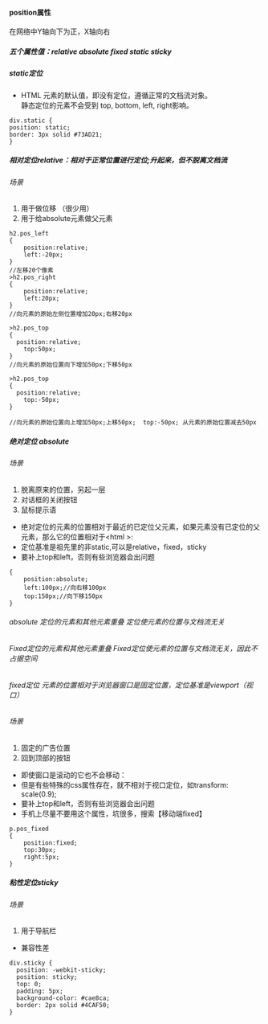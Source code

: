 #### position属性
在网络中Y轴向下为正，X轴向右
##### 五个属性值：relative absolute fixed static  sticky  

##### static定位
- HTML 元素的默认值，即没有定位，遵循正常的文档流对象。   
静态定位的元素不会受到 top, bottom, left, right影响。   
```
div.static {   
position: static;    
border: 3px solid #73AD21;     
}
```
##### 相对定位relative：相对于正常位置进行定位;升起来，但不脱离文档流
###### 场景
1. 用于做位移  （很少用）
2. 用于给absolute元素做父元素
```
h2.pos_left  
{  
	position:relative;  
    left:-20px;  
}   
//左移20个像素
>h2.pos_right   
{   
	position:relative;   
	left:20px;   
}   
//向元素的原始左侧位置增加20px;右移20px
```
```
>h2.pos_top   
{    
  position:relative;   
	top:50px;   
}   
//向元素的原始位置向下增加50px;下移50px
```
```
>h2.pos_top  
{	   
  position:relative;  
	top:-50px;  
}

//向元素的原始位置向上增加50px;上移50px;	top:-50px; 从元素的原始位置减去50px   
```
##### 绝对定位 absolute
###### 场景
1. 脱离原来的位置，另起一层
2. 对话框的关闭按钮  
3. 鼠标提示语  

- 绝对定位的元素的位置相对于最近的已定位父元素，如果元素没有已定位的父元素，那么它的位置相对于&lt;html &gt;:  
- 定位基准是祖先里的非static,可以是relative，fixed，sticky
- 要补上top和left，否则有些浏览器会出问题
```
{   
	position:absolute;   
	left:100px;//向右移100px   
	top:150px;//向下移150px   
}
```
######  absolute 定位的元素和其他元素重叠 定位使元素的位置与文档流无关
###### Fixed定位的元素和其他元素重叠  Fixed定位使元素的位置与文档流无关，因此不占据空间

###### fixed定位 元素的位置相对于浏览器窗口是固定位置，定位基准是viewport（视口）
###### 场景
1. 固定的广告位置  
2. 回到顶部的按钮  

- 即使窗口是滚动的它也不会移动：   
- 但是有些特殊的css属性存在，就不相对于视口定位，如transform: scale(0.9);
- 要补上top和left，否则有些浏览器会出问题 
- 手机上尽量不要用这个属性，坑很多，搜索【移动端fixed】
```
p.pos_fixed   
{    
	position:fixed;    
	top:30px;    
	right:5px;    
}
```
##### 粘性定位sticky
###### 场景
1. 用于导航栏 
- 兼容性差
```
div.sticky {    
  position: -webkit-sticky;     
  position: sticky;    
  top: 0;    
  padding: 5px;   
  background-color: #cae8ca;   
  border: 2px solid #4CAF50;   
}
```
